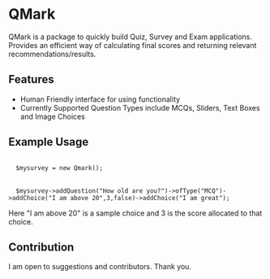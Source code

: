 QMark
=========================

QMark is a package to quickly build Quiz, Survey and Exam applications. Provides an efficient way of calculating final scores and returning relevant recommendations/results.

Features
--------

- Human Friendly interface for using functionality
- Currently Supported Question Types include MCQs, Sliders, Text Boxes and Image Choices

Example Usage
-------------
<code>
  $mysurvey = new Qmark();
</code>
<br>
<code>
  $mysurvey->addQuestion("How old are you?")->ofType("MCQ")->addChoice("I am above 20",3,false)->addChoice("I am great");
</code>

Here "I am above 20" is a sample choice and 3 is the score allocated to that choice.

Contribution
--------

I am open to suggestions and contributors. Thank you.
